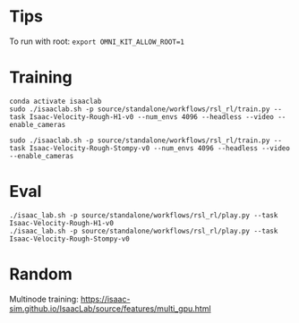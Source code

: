# Tips
To run with root: `export OMNI_KIT_ALLOW_ROOT=1`


# Training
```
conda activate isaaclab
sudo ./isaaclab.sh -p source/standalone/workflows/rsl_rl/train.py --task Isaac-Velocity-Rough-H1-v0 --num_envs 4096 --headless --video --enable_cameras

sudo ./isaaclab.sh -p source/standalone/workflows/rsl_rl/train.py --task Isaac-Velocity-Rough-Stompy-v0 --num_envs 4096 --headless --video --enable_cameras
```

# Eval
```
./isaac_lab.sh -p source/standalone/workflows/rsl_rl/play.py --task Isaac-Velocity-Rough-H1-v0 
./isaac_lab.sh -p source/standalone/workflows/rsl_rl/play.py --task Isaac-Velocity-Rough-Stompy-v0
```

# Random
Multinode training:
https://isaac-sim.github.io/IsaacLab/source/features/multi_gpu.html

